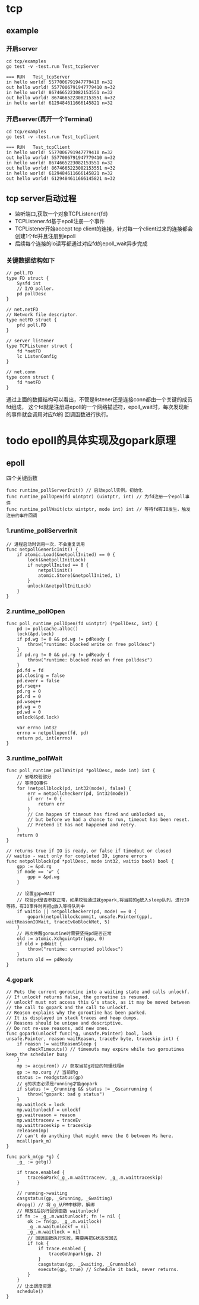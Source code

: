 # tcp

## example
### 开启server
```
cd tcp/examples 
go test -v -test.run Test_tcpServer
```
```
=== RUN   Test_tcpServer
in hello world! 5577006791947779410 n=32
out hello world! 5577006791947779410 n=32
in hello world! 8674665223082153551 n=32
out hello world! 8674665223082153551 n=32
in hello world! 6129484611666145821 n=32
```
### 开启server(再开一个Terminal)
```
cd tcp/examples
go test -v -test.run Test_tcpClient
```
```
=== RUN   Test_tcpClient
in hello world! 5577006791947779410 n=32
out hello world! 5577006791947779410 n=32
in hello world! 8674665223082153551 n=32
out hello world! 8674665223082153551 n=32
in hello world! 6129484611666145821 n=32
out hello world! 6129484611666145821 n=32

```

## tcp server启动过程
* 监听端口,获取一个对象TCPListener{fd}
* TCPListener.fd基于epoll注册一个事件
* TCPListener开始accept tcp client的连接，针对每一个client过来的连接都会创建1个fd并且注册到epoll
* 后续每个连接的io读写都通过对应fd的epoll_wait异步完成

### 关键数据结构如下
    // poll.FD
    type FD struct {
        Sysfd int
        // I/O poller.
        pd pollDesc
    }
    
    // net.netFD
    // Network file descriptor.
    type netFD struct {
    	pfd poll.FD
    }
    
    // server listener
    type TCPListener struct {
        fd *netFD
        lc ListenConfig
    }
    
    // net.conn
    type conn struct {
    	fd *netFD
    }
通过上面的数据结构可以看出，不管是listener还是连接conn都由一个关键的成员fd组成，
这个fd就是注册进epoll的一个网络描述符，epoll_wait时，每次发现新的事件就会调用对应fd的
回调函数进行执行。

# todo epoll的具体实现及gopark原理

## epoll
四个关键函数

    func runtime_pollServerInit() // 启动epoll实例，初始化
    func runtime_pollOpen(fd uintptr) (uintptr, int) // 为fd注册一个epoll事件
    func runtime_pollWait(ctx uintptr, mode int) int // 等待fd有IO发生，触发注册的事件回调

### 1.runtime_pollServerInit

    // 进程启动时调用一次，不会重复调用
    func netpollGenericInit() {
    	if atomic.Load(&netpollInited) == 0 {
    		lock(&netpollInitLock)
    		if netpollInited == 0 {
    			netpollinit()
    			atomic.Store(&netpollInited, 1)
    		}
    		unlock(&netpollInitLock)
    	}
    }
    
### 2.runtime_pollOpen

    func poll_runtime_pollOpen(fd uintptr) (*pollDesc, int) {
        pd := pollcache.alloc()
        lock(&pd.lock)
        if pd.wg != 0 && pd.wg != pdReady {
            throw("runtime: blocked write on free polldesc")
        }
        if pd.rg != 0 && pd.rg != pdReady {
            throw("runtime: blocked read on free polldesc")
        }
        pd.fd = fd
        pd.closing = false
        pd.everr = false
        pd.rseq++
        pd.rg = 0
        pd.rd = 0
        pd.wseq++
        pd.wg = 0
        pd.wd = 0
        unlock(&pd.lock)
    
        var errno int32
        errno = netpollopen(fd, pd)
        return pd, int(errno)
    }
    
### 3.runtime_pollWait

    func poll_runtime_pollWait(pd *pollDesc, mode int) int {
        // 省略校验部分
        // 等待IO事件
        for !netpollblock(pd, int32(mode), false) {
            err = netpollcheckerr(pd, int32(mode))
            if err != 0 {
                return err
            }
            // Can happen if timeout has fired and unblocked us,
            // but before we had a chance to run, timeout has been reset.
            // Pretend it has not happened and retry.
        }
        return 0
    }
    
    // returns true if IO is ready, or false if timedout or closed
    // waitio - wait only for completed IO, ignore errors
    func netpollblock(pd *pollDesc, mode int32, waitio bool) bool {
    	gpp := &pd.rg
    	if mode == 'w' {
    		gpp = &pd.wg
    	}
    
    	// 设置gpp=WAIT
    	// 校验pd是否参数正常，如果校验通过就gopark,将当前的g放入sleep队列，进行IO等待，有IO事件时再把g放入等待队列中
    	if waitio || netpollcheckerr(pd, mode) == 0 {
    		gopark(netpollblockcommit, unsafe.Pointer(gpp), waitReasonIOWait, traceEvGoBlockNet, 5)
    	}
    	// 再次唤醒goroutine时需要坚持pd是否正常
    	old := atomic.Xchguintptr(gpp, 0)
    	if old > pdWait {
    		throw("runtime: corrupted polldesc")
    	}
    	return old == pdReady
    }

### 4.gopark

    // Puts the current goroutine into a waiting state and calls unlockf.
    // If unlockf returns false, the goroutine is resumed.
    // unlockf must not access this G's stack, as it may be moved between
    // the call to gopark and the call to unlockf.
    // Reason explains why the goroutine has been parked.
    // It is displayed in stack traces and heap dumps.
    // Reasons should be unique and descriptive.
    // Do not re-use reasons, add new ones.
    func gopark(unlockf func(*g, unsafe.Pointer) bool, lock unsafe.Pointer, reason waitReason, traceEv byte, traceskip int) {
        if reason != waitReasonSleep {
            checkTimeouts() // timeouts may expire while two goroutines keep the scheduler busy
        }
        mp := acquirem() // 获取当前g对应的物理线程m
        gp := mp.curg // 当前的g
        status := readgstatus(gp)
        // g的状态必须是running才能gopark
        if status != _Grunning && status != _Gscanrunning {
            throw("gopark: bad g status")
        }
        mp.waitlock = lock
        mp.waitunlockf = unlockf
        gp.waitreason = reason
        mp.waittraceev = traceEv
        mp.waittraceskip = traceskip
        releasem(mp) 
        // can't do anything that might move the G between Ms here.
        mcall(park_m)
    }
    
    func park_m(gp *g) {
    	_g_ := getg()
    
    	if trace.enabled {
    		traceGoPark(_g_.m.waittraceev, _g_.m.waittraceskip)
    	}
    
        // running->waiting
    	casgstatus(gp, _Grunning, _Gwaiting)
    	dropg() // 将_g_从PM中移除，解绑
        // 释放G后执行回调函数 waitunlockf
    	if fn := _g_.m.waitunlockf; fn != nil {
    		ok := fn(gp, _g_.m.waitlock)
    		_g_.m.waitunlockf = nil
    		_g_.m.waitlock = nil
    		// 回调函数执行失败，需要再把G状态改回去
    		if !ok {
    			if trace.enabled {
    				traceGoUnpark(gp, 2)
    			}
    			casgstatus(gp, _Gwaiting, _Grunnable)
    			execute(gp, true) // Schedule it back, never returns.
    		}
    	}
    	// 让出调度资源
    	schedule()
    }

